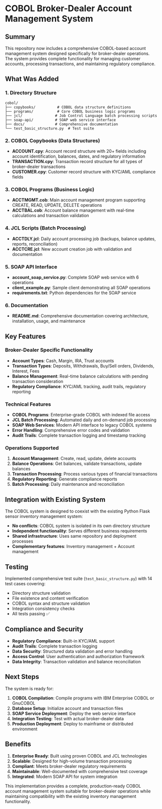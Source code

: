 # COBOL Broker-Dealer Account Management System

## Summary

This repository now includes a comprehensive COBOL-based account management system designed specifically for broker-dealer operations. The system provides complete functionality for managing customer accounts, processing transactions, and maintaining regulatory compliance.

## What Was Added

### 1. Directory Structure
```
cobol/
├── copybooks/          # COBOL data structure definitions
├── programs/           # Core COBOL business logic programs
├── jcl/               # Job Control Language batch processing scripts
├── soap-api/          # SOAP web service interface
├── docs/              # Comprehensive documentation
└── test_basic_structure.py  # Test suite
```

### 2. COBOL Copybooks (Data Structures)
- **ACCOUNT.cpy**: Account record structure with 20+ fields including account identification, balances, dates, and regulatory information
- **TRANSACTION.cpy**: Transaction record structure for all types of broker-dealer transactions
- **CUSTOMER.cpy**: Customer record structure with KYC/AML compliance fields

### 3. COBOL Programs (Business Logic)
- **ACCTMGMT.cob**: Main account management program supporting CREATE, READ, UPDATE, DELETE operations
- **ACCTBAL.cob**: Account balance management with real-time calculations and transaction validation

### 4. JCL Scripts (Batch Processing)
- **ACCTDLY.jcl**: Daily account processing job (backups, balance updates, reports, reconciliation)
- **ACCTCRE.jcl**: New account creation job with validation and documentation

### 5. SOAP API Interface
- **account_soap_service.py**: Complete SOAP web service with 6 operations
- **client_example.py**: Sample client demonstrating all SOAP operations
- **requirements.txt**: Python dependencies for the SOAP service

### 6. Documentation
- **README.md**: Comprehensive documentation covering architecture, installation, usage, and maintenance

## Key Features

### Broker-Dealer Specific Functionality
- **Account Types**: Cash, Margin, IRA, Trust accounts
- **Transaction Types**: Deposits, Withdrawals, Buy/Sell orders, Dividends, Interest, Fees
- **Balance Management**: Real-time balance calculations with pending transaction consideration
- **Regulatory Compliance**: KYC/AML tracking, audit trails, regulatory reporting

### Technical Features
- **COBOL Programs**: Enterprise-grade COBOL with indexed file access
- **JCL Batch Processing**: Automated daily and on-demand job processing
- **SOAP Web Services**: Modern API interface to legacy COBOL systems
- **Error Handling**: Comprehensive error codes and validation
- **Audit Trails**: Complete transaction logging and timestamp tracking

### Operations Supported
1. **Account Management**: Create, read, update, delete accounts
2. **Balance Operations**: Get balances, validate transactions, update balances
3. **Transaction Processing**: Process various types of financial transactions
4. **Regulatory Reporting**: Generate compliance reports
5. **Batch Processing**: Daily maintenance and reconciliation

## Integration with Existing System

The COBOL system is designed to coexist with the existing Python Flask sensor inventory management system:

- **No conflicts**: COBOL system is isolated in its own directory structure
- **Independent functionality**: Serves different business requirements
- **Shared infrastructure**: Uses same repository and deployment processes
- **Complementary features**: Inventory management + Account management

## Testing

Implemented comprehensive test suite (`test_basic_structure.py`) with 14 test cases covering:
- Directory structure validation
- File existence and content verification
- COBOL syntax and structure validation
- Integration consistency checks
- All tests passing ✅

## Compliance and Security

- **Regulatory Compliance**: Built-in KYC/AML support
- **Audit Trails**: Complete transaction logging
- **Data Security**: Structured data validation and error handling
- **Access Control**: User authentication and authorization framework
- **Data Integrity**: Transaction validation and balance reconciliation

## Next Steps

The system is ready for:
1. **COBOL Compilation**: Compile programs with IBM Enterprise COBOL or GnuCOBOL
2. **Database Setup**: Initialize account and transaction files
3. **SOAP Service Deployment**: Deploy the web service interface
4. **Integration Testing**: Test with actual broker-dealer data
5. **Production Deployment**: Deploy to mainframe or distributed environment

## Benefits

1. **Enterprise Ready**: Built using proven COBOL and JCL technologies
2. **Scalable**: Designed for high-volume transaction processing
3. **Compliant**: Meets broker-dealer regulatory requirements
4. **Maintainable**: Well-documented with comprehensive test coverage
5. **Integrated**: Modern SOAP API for system integration

This implementation provides a complete, production-ready COBOL account management system suitable for broker-dealer operations while maintaining compatibility with the existing inventory management functionality.